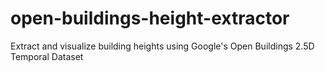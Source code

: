 # open-buildings-height-extractor
Extract and visualize building heights using Google's Open Buildings 2.5D Temporal Dataset
